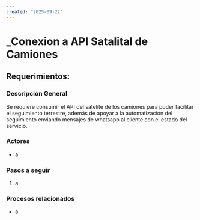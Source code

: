 ```yaml
---
created: "2025-09-22"
---
```


# _Conexion a API Satalital de Camiones
## Requerimientos:
### Descripción General
Se requiere consumir el API del satelite de los camiones para poder facilitar el seguimiento terrestre, además de apoyar a la automatización del seguimiento enviando mensajes de whatsapp al cliente con el estado del servicio.

### Actores
- a

### Pasos a seguir
1. a

### Procesos relacionados 
- a